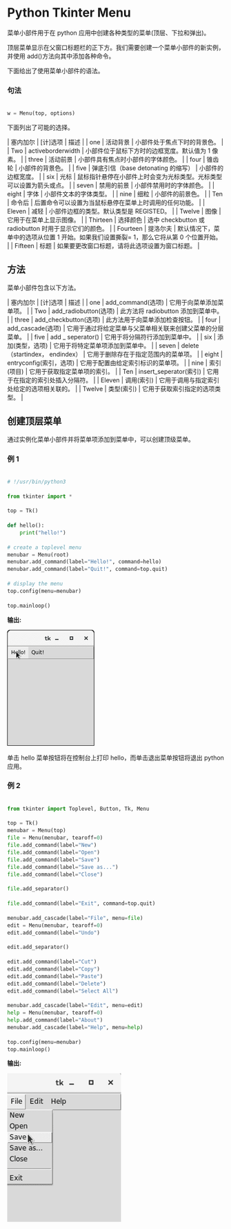 # Python Tkinter Menu



菜单小部件用于在 python 应用中创建各种类型的菜单(顶层、下拉和弹出)。

顶层菜单显示在父窗口标题栏的正下方。我们需要创建一个菜单小部件的新实例，并使用 add()方法向其中添加各种命令。

下面给出了使用菜单小部件的语法。

### 句法

```py

w = Menu(top, options) 

```

下面列出了可能的选择。

| 塞内加尔 | [计]选项 | 描述 |
| one | 活动背景 | 小部件处于焦点下时的背景色。 |
| Two | activeborderwidth | 小部件位于鼠标下方时的边框宽度。默认值为 1 像素。 |
| three | 活动前景 | 小部件具有焦点时小部件的字体颜色。 |
| four | 锥齿轮 | 小部件的背景色。 |
| five | 弹底引信（base detonating 的缩写） | 小部件的边框宽度。 |
| six | 光标 | 鼠标指针悬停在小部件上时会变为光标类型。光标类型可以设置为箭头或点。 |
| seven | 禁用的前景 | 小部件禁用时的字体颜色。 |
| eight | 字体 | 小部件文本的字体类型。 |
| nine | 细粒 | 小部件的前景色。 |
| Ten | 命令后 | 后置命令可以设置为当鼠标悬停在菜单上时调用的任何功能。 |
| Eleven | 减轻 | 小部件边框的类型。默认类型是 REGISTED。 |
| Twelve | 图像 | 它用于在菜单上显示图像。 |
| Thirteen | 选择颜色 | 选中 checkbutton 或 radiobutton 时用于显示它们的颜色。 |
| Fourteen | 提洛尔夫 | 默认情况下，菜单中的选项从位置 1 开始。如果我们设置撕裂= 1，那么它将从第 0 个位置开始。 |
| Fifteen | 标题 | 如果要更改窗口标题，请将此选项设置为窗口标题。 |

## 方法

菜单小部件包含以下方法。

| 塞内加尔 | [计]选项 | 描述 |
| one | add_command(选项) | 它用于向菜单添加菜单项。 |
| Two | add_radiobutton(选项) | 此方法将 radiobutton 添加到菜单中。 |
| three | add_checkbutton(选项) | 此方法用于向菜单添加检查按钮。 |
| four | add_cascade(选项) | 它用于通过将给定菜单与父菜单相关联来创建父菜单的分层菜单。 |
| five | add _ seperator() | 它用于将分隔符行添加到菜单中。 |
| six | 添加(类型，选项) | 它用于将特定菜单项添加到菜单中。 |
| seven | delete（startindex， endindex） | 它用于删除存在于指定范围内的菜单项。 |
| eight | entryconfig(索引，选项) | 它用于配置由给定索引标识的菜单项。 |
| nine | 索引(项目) | 它用于获取指定菜单项的索引。 |
| Ten | insert_seperator(索引) | 它用于在指定的索引处插入分隔符。 |
| Eleven | 调用(索引) | 它用于调用与指定索引处给定的选项相关联的。 |
| Twelve | 类型(索引) | 它用于获取索引指定的选项类型。 |

## 创建顶层菜单

通过实例化菜单小部件并将菜单项添加到菜单中，可以创建顶级菜单。

### 例 1

```py

# !/usr/bin/python3

from tkinter import *

top = Tk()

def hello():
    print("hello!")

# create a toplevel menu
menubar = Menu(root)
menubar.add_command(label="Hello!", command=hello)
menubar.add_command(label="Quit!", command=top.quit)

# display the menu
top.config(menu=menubar)

top.mainloop()

```

**输出:**

![Python Tkinter Menu](img/5560a4c1a20d0fd108ae974f8df88939.png)

单击 hello 菜单按钮将在控制台上打印 hello，而单击退出菜单按钮将退出 python 应用。

### 例 2

```py

from tkinter import Toplevel, Button, Tk, Menu

top = Tk()
menubar = Menu(top)
file = Menu(menubar, tearoff=0)
file.add_command(label="New")
file.add_command(label="Open")
file.add_command(label="Save")
file.add_command(label="Save as...")
file.add_command(label="Close")

file.add_separator()

file.add_command(label="Exit", command=top.quit)

menubar.add_cascade(label="File", menu=file)
edit = Menu(menubar, tearoff=0)
edit.add_command(label="Undo")

edit.add_separator()

edit.add_command(label="Cut")
edit.add_command(label="Copy")
edit.add_command(label="Paste")
edit.add_command(label="Delete")
edit.add_command(label="Select All")

menubar.add_cascade(label="Edit", menu=edit)
help = Menu(menubar, tearoff=0)
help.add_command(label="About")
menubar.add_cascade(label="Help", menu=help)

top.config(menu=menubar)
top.mainloop()

```

**输出:**

![Python Tkinter Menu](img/bd9e6ad41e5ca6db5ba1f0a0691c6591.png)